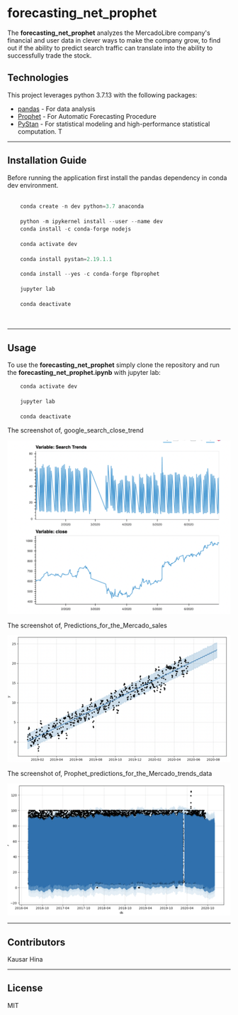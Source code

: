 # forecasting_net_prophet

The **forecasting_net_prophet** analyzes the MercadoLibre company's financial and user data in clever ways to make the company grow, to find out if the ability to predict search traffic can translate into the ability to successfully trade the stock.

## Technologies

This project leverages python 3.7.13 with the following packages:

* [pandas](https://pandas.pydata.org/) - For data analysis
* [Prophet](https://pypi.org/project/fbprophet/) - For Automatic Forecasting Procedure
* [PyStan](https://pystan.readthedocs.io/en/latest/) - For statistical modeling and high-performance statistical computation. T



---

## Installation Guide

Before running the application first install the pandas dependency in conda dev environment.

```python

    conda create -n dev python=3.7 anaconda

    python -m ipykernel install --user --name dev
    conda install -c conda-forge nodejs

    conda activate dev

    conda install pystan=2.19.1.1

    conda install --yes -c conda-forge fbprophet

    jupyter lab

    conda deactivate 

  
```

---


## Usage

To use the **forecasting_net_prophet** simply clone the repository and run the **forecasting_net_prophet.ipynb** with jupyter lab:

```python
    conda activate dev

    jupyter lab

    conda deactivate 
```

The screenshot of, google_search_close_trend

![google_search_close_trend](Images/google_search_close_trend.png)


The screenshot of, Predictions_for_the_Mercado_sales

![Predictions_for_the_Mercado_sales](Images/Predictions_for_the_Mercado_sales.png)


The screenshot of, Prophet_predictions_for_the_Mercado_trends_data

![Prophet_predictions_for_the_Mercado_trends_data](Images/Prophet_predictions_for_the_Mercado_trends_data.png)



---

## Contributors

Kausar Hina

---

## License

MIT

